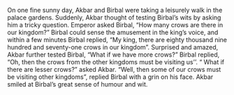 On one fine sunny day, Akbar and Birbal were taking a leisurely walk in the palace gardens. Suddenly, Akbar thought of testing Birbal’s wits by asking him a tricky question. Emperor asked Birbal, “How many crows are there in our kingdom?” Birbal could sense the amusement in the king’s voice, and within a few minutes Birbal replied, “My king, there are eighty thousand nine hundred and seventy-one crows in our kingdom”. Surprised and amazed, Akbar further tested Birbal, “What if we have more crows?” Birbal replied, “Oh, then the crows from the other kingdoms must be visiting us’’. “ What if there are lesser crows?” asked Akbar. “Well, then some of our crows must be visiting other kingdoms”, replied Birbal with a grin on his face. Akbar smiled at Birbal’s great sense of humour and wit.